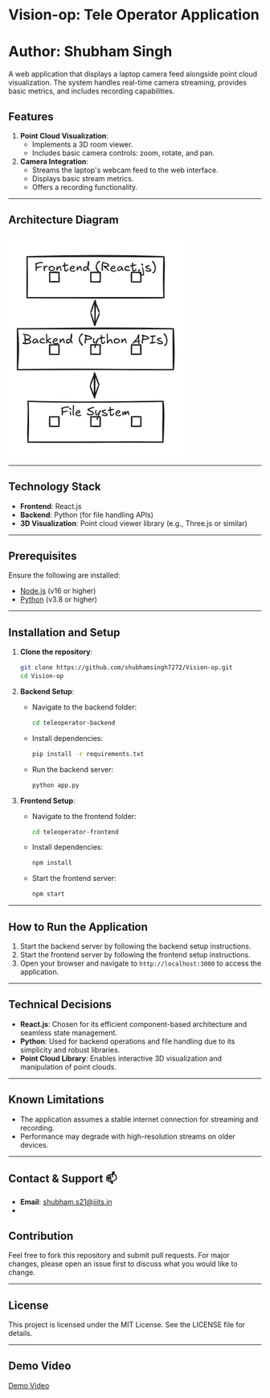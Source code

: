 
# Vision-op: Tele Operator Application

# Author: Shubham Singh

A web application that displays a laptop camera feed alongside point cloud visualization. The system handles real-time camera streaming, provides basic metrics, and includes recording capabilities.

## Features

1. **Point Cloud Visualization**:
   - Implements a 3D room viewer.
   - Includes basic camera controls: zoom, rotate, and pan.
2. **Camera Integration**:
   - Streams the laptop's webcam feed to the web interface.
   - Displays basic stream metrics.
   - Offers a recording functionality.

---

## Architecture Diagram

![Architecture Diagram](Architecture.jpg)


---

## Technology Stack

- **Frontend**: React.js
- **Backend**: Python (for file handling APIs)
- **3D Visualization**: Point cloud viewer library (e.g., Three.js or similar)

---

## Prerequisites

Ensure the following are installed:

- [Node.js](https://nodejs.org/) (v16 or higher)
- [Python](https://www.python.org/) (v3.8 or higher)

---

## Installation and Setup

1. **Clone the repository**:
   ```bash
   git clone https://github.com/shubhamsingh7272/Vision-op.git
   cd Vision-op
   ```

2. **Backend Setup**:
   - Navigate to the backend folder:
     ```bash
     cd teleoperator-backend
     ```
   - Install dependencies:
     ```bash
     pip install -r requirements.txt
     ```
   - Run the backend server:
     ```bash
     python app.py
     ```

3. **Frontend Setup**:
   - Navigate to the frontend folder:
     ```bash
     cd teleoperator-frontend
     ```
   - Install dependencies:
     ```bash
     npm install
     ```
   - Start the frontend server:
     ```bash
     npm start
     ```

---

## How to Run the Application

1. Start the backend server by following the backend setup instructions.
2. Start the frontend server by following the frontend setup instructions.
3. Open your browser and navigate to `http://localhost:3000` to access the application.

---

## Technical Decisions

- **React.js**: Chosen for its efficient component-based architecture and seamless state management.
- **Python**: Used for backend operations and file handling due to its simplicity and robust libraries.
- **Point Cloud Library**: Enables interactive 3D visualization and manipulation of point clouds.

---

## Known Limitations

- The application assumes a stable internet connection for streaming and recording.
- Performance may degrade with high-resolution streams on older devices.

---
## Contact & Support 📫

-   **Email**: shubham.s21@iiits.in
-   

## Contribution

Feel free to fork this repository and submit pull requests. For major changes, please open an issue first to discuss what you would like to change.

---

## License

This project is licensed under the MIT License. See the LICENSE file for details.

---

## Demo Video

[Demo Video](https://drive.google.com/drive/folders/1SXJjwyrRvArUXnCs5KkIKpO6VcBUZ5km)
